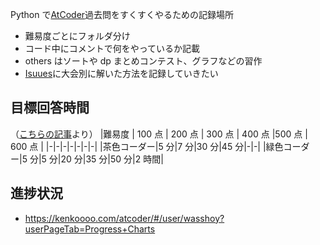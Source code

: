 Python で[AtCoder](https://atcoder.jp/)過去問をすくすくやるための記録場所

- 難易度ごとにフォルダ分け
- コード中にコメントで何をやっているか記載
- others はソートや dp まとめコンテスト、グラフなどの習作
- [Isuues](https://github.com/wasshoy/atcoder/issues)に大会別に解いた方法を記録していきたい

## 目標回答時間

（[こちらの記事](https://qiita.com/e869120/items/eb50fdaece12be418faa#2-1-%E6%B0%B4%E8%89%B2%E3%82%B3%E3%83%BC%E3%83%80%E3%83%BC%E3%81%A7%E8%A6%81%E6%B1%82%E3%81%95%E3%82%8C%E3%82%8B-4-%E3%81%A4%E3%81%AE%E3%81%93%E3%81%A8)より）
|難易度 | 100 点 | 200 点 | 300 点 | 400 点 |500 点 | 600 点 |
|-|-|-|-|-|-|-|
|茶色コーダー|5 分|7 分|30 分|45 分|-|-|
|緑色コーダー|5 分|5 分|20 分|35 分|50 分|2 時間|

## 進捗状況

- https://kenkoooo.com/atcoder/#/user/wasshoy?userPageTab=Progress+Charts
